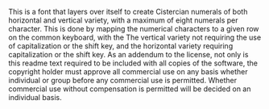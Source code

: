 This is a font that layers over itself to create Cistercian numerals of both horizontal and vertical variety, with a maximum of eight numerals per character.
This is done by mapping the numerical characters to a given row on the common keyboard, with the The vertical variety not requiring the use of capitalization or the shift key, and the horizontal variety requiring capitalization or the shift key.
As an addendum to the license, not only is this readme text required to be included with all copies of the software, the copyright holder must approve all commercial use on any basis whether individual or group before any commercial use is permitted. Whether commercial use without compensation is permitted will be decided on an individual basis.
